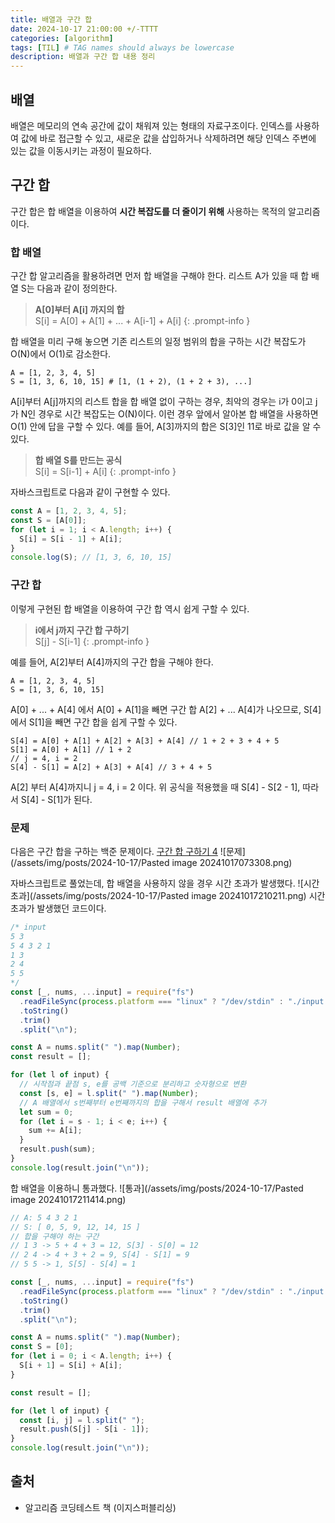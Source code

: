 ```yaml
---
title: 배열과 구간 합
date: 2024-10-17 21:00:00 +/-TTTT
categories: [algorithm]
tags: [TIL] # TAG names should always be lowercase
description: 배열과 구간 합 내용 정리
---
```


## 배열

배열은 메모리의 연속 공간에 값이 채워져 있는 형태의 자료구조이다. 인덱스를 사용하여 값에 바로 접근할 수 있고, 새로운 값을 삽입하거나 삭제하려면 해당 인덱스 주변에 있는 값을 이동시키는 과정이 필요하다.

## 구간 합

구간 합은 합 배열을 이용하여 **시간 복잡도를 더 줄이기 위해** 사용하는 목적의 알고리즘이다.

### 합 배열

구간 합 알고리즘을 활용하려면 먼저 합 배열을 구해야 한다. 리스트 A가 있을 때 합 배열 S는 다음과 같이 정의한다.

> **A[0]부터 A[i] 까지의 합**  <br>
> S[i] = A[0] + A[1] + ... + A[i-1] + A[i] 
{: .prompt-info }

합 배열을 미리 구해 놓으면 기존 리스트의 일정 범위의 합을 구하는 시간 복잡도가 O(N)에서 O(1)로 감소한다.

```
A = [1, 2, 3, 4, 5]
S = [1, 3, 6, 10, 15] # [1, (1 + 2), (1 + 2 + 3), ...]
```

A[i]부터 A[j]까지의 리스트 합을 합 배열 없이 구하는 경우, 최악의 경우는 i가 0이고 j가 N인 경우로 시간 복잡도는 O(N)이다. 이런 경우 앞에서 알아본 합 배열을 사용하면 O(1) 안에 답을 구할 수 있다.
예를 들어, A[3]까지의 합은 S[3]인 11로 바로 값을 알 수 있다.

> **합 배열 S를 만드는 공식** <br>
> S[i] = S[i-1] + A[i]
{: .prompt-info }

자바스크립트로 다음과 같이 구현할 수 있다.

```js
const A = [1, 2, 3, 4, 5];
const S = [A[0]];
for (let i = 1; i < A.length; i++) {
  S[i] = S[i - 1] + A[i];
}
console.log(S); // [1, 3, 6, 10, 15]
```

### 구간 합

이렇게 구현된 합 배열을 이용하여 구간 합 역시 쉽게 구할 수 있다.

> **i에서 j까지 구간 합 구하기** <br>
> S[j] - S[i-1]
{: .prompt-info }

예를 들어, A[2]부터 A[4]까지의 구간 합을 구해야 한다.

```
A = [1, 2, 3, 4, 5]
S = [1, 3, 6, 10, 15]
```

A[0] + ... + A[4] 에서 A[0] + A[1]을 빼면 구간 합 A[2] + ... A[4]가 나오므로, S[4]에서 S[1]을 빼면 구간 합을 쉽게 구할 수 있다.

```
S[4] = A[0] + A[1] + A[2] + A[3] + A[4] // 1 + 2 + 3 + 4 + 5
S[1] = A[0] + A[1] // 1 + 2
// j = 4, i = 2
S[4] - S[1] = A[2] + A[3] + A[4] // 3 + 4 + 5
```

A[2] 부터 A[4]까지니 j = 4, i = 2 이다. 위 공식을 적용했을 때 S[4] - S[2 - 1], 따라서 S[4] - S[1]가 된다.

### 문제

다음은 구간 합을 구하는 백준 문제이다. [구간 합 구하기 4](https://www.acmicpc.net/problem/11659)
![문제](/assets/img/posts/2024-10-17/Pasted image 20241017073308.png)

자바스크립트로 풀었는데, 합 배열을 사용하지 않을 경우 시간 초과가 발생했다.
![시간초과](/assets/img/posts/2024-10-17/Pasted image 20241017210211.png)
시간 초과가 발생했던 코드이다.

```js
/* input
5 3
5 4 3 2 1
1 3
2 4
5 5
*/
const [_, nums, ...input] = require("fs")
  .readFileSync(process.platform === "linux" ? "/dev/stdin" : "./input.txt")
  .toString()
  .trim()
  .split("\n");

const A = nums.split(" ").map(Number);
const result = [];

for (let l of input) {
  // 시작점과 끝점 s, e를 공백 기준으로 분리하고 숫자형으로 변환
  const [s, e] = l.split(" ").map(Number);
  // A 배열에서 s번째부터 e번째까지의 합을 구해서 result 배열에 추가
  let sum = 0;
  for (let i = s - 1; i < e; i++) {
    sum += A[i];
  }
  result.push(sum);
}
console.log(result.join("\n"));
```

합 배열을 이용하니 통과했다.
![통과](/assets/img/posts/2024-10-17/Pasted image 20241017211414.png)

```js
// A: 5 4 3 2 1
// S: [ 0, 5, 9, 12, 14, 15 ]
// 합을 구해야 하는 구간
// 1 3 -> 5 + 4 + 3 = 12, S[3] - S[0] = 12
// 2 4 -> 4 + 3 + 2 = 9, S[4] - S[1] = 9
// 5 5 -> 1, S[5] - S[4] = 1

const [_, nums, ...input] = require("fs")
  .readFileSync(process.platform === "linux" ? "/dev/stdin" : "./input.txt")
  .toString()
  .trim()
  .split("\n");

const A = nums.split(" ").map(Number);
const S = [0];
for (let i = 0; i < A.length; i++) {
  S[i + 1] = S[i] + A[i];
}

const result = [];

for (let l of input) {
  const [i, j] = l.split(" ");
  result.push(S[j] - S[i - 1]);
}
console.log(result.join("\n"));
```

## 출처

- 알고리즘 코딩테스트 책 (이지스퍼블리싱)
